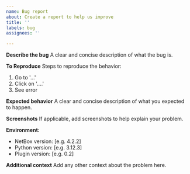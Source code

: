```yaml
---
name: Bug report
about: Create a report to help us improve
title: ''
labels: bug
assignees: ''

---
```


**Describe the bug**
A clear and concise description of what the bug is.

**To Reproduce**
Steps to reproduce the behavior:
1. Go to '...'
2. Click on '....'
3. See error

**Expected behavior**
A clear and concise description of what you expected to happen.

**Screenshots**
If applicable, add screenshots to help explain your problem.

**Environment:**
 - NetBox version: [e.g. 4.2.2]
 - Python version: [e.g. 3.12.3]
 - Plugin version: [e.g. 0.2]

**Additional context**
Add any other context about the problem here. 